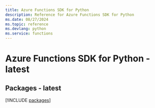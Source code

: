 ```yaml
---
title: Azure Functions SDK for Python
description: Reference for Azure Functions SDK for Python
ms.date: 08/27/2024
ms.topic: reference
ms.devlang: python
ms.service: functions
---
```

# Azure Functions SDK for Python - latest
## Packages - latest
[!INCLUDE [packages](functions-index.md)]